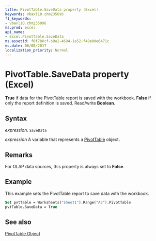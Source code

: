 ```yaml
---
title: PivotTable.SaveData property (Excel)
keywords: vbaxl10.chm235096
f1_keywords:
- vbaxl10.chm235096
ms.prod: excel
api_name:
- Excel.PivotTable.SaveData
ms.assetid: f8f788cf-b8a2-4694-1a52-f48e00e6471c
ms.date: 06/08/2017
localization_priority: Normal
---
```



# PivotTable.SaveData property (Excel)

 **True** if data for the PivotTable report is saved with the workbook. **False** if only the report definition is saved. Read/write **Boolean**.


## Syntax

_expression_. `SaveData`

_expression_ A variable that represents a [PivotTable](Excel.PivotTable.md) object.


## Remarks

For OLAP data sources, this property is always set to  **False**.


## Example

This example sets the PivotTable report to save data with the workbook.


```vb
Set pvtTable = Worksheets("Sheet1").Range("A3").PivotTable 
pvtTable.SaveData = True
```


## See also


[PivotTable Object](Excel.PivotTable.md)

